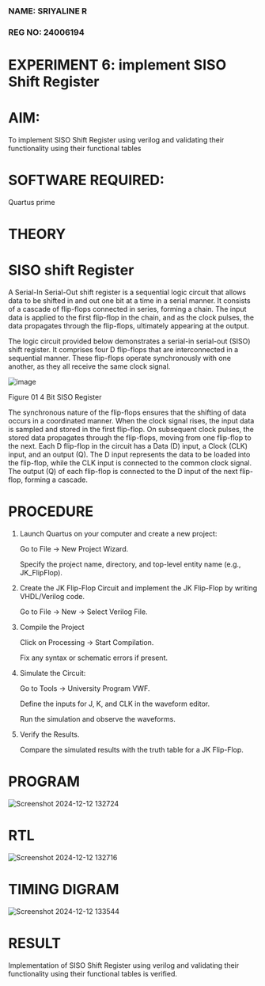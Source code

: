 ### NAME: SRIYALINE R
### REG NO: 24006194
# EXPERIMENT 6: implement  SISO Shift Register 
# AIM:

To implement  SISO Shift Register using verilog and validating their functionality using their functional tables

# SOFTWARE REQUIRED:

Quartus prime

# THEORY

# SISO shift Register

A Serial-In Serial-Out shift register is a sequential logic circuit that allows data to be shifted in and out one bit at a time in a serial manner. It consists of a cascade of flip-flops connected in series, forming a chain. The input data is applied to the first flip-flop in the chain, and as the clock pulses, the data propagates through the flip-flops, ultimately appearing at the output.

The logic circuit provided below demonstrates a serial-in serial-out (SISO) shift register. It comprises four D flip-flops that are interconnected in a sequential manner. These flip-flops operate synchronously with one another, as they all receive the same clock signal.

![image](https://github.com/naavaneetha/SERIAL-IN-SERIAL-OUT-SHIFTREGISTER/assets/154305477/e81c4072-37f9-46c6-8145-566764b74c3a)

Figure 01 4 Bit SISO Register

The synchronous nature of the flip-flops ensures that the shifting of data occurs in a coordinated manner. When the clock signal rises, the input data is sampled and stored in the first flip-flop. On subsequent clock pulses, the stored data propagates through the flip-flops, moving from one flip-flop to the next.
Each D flip-flop in the circuit has a Data (D) input, a Clock (CLK) input, and an output (Q). The D input represents the data to be loaded into the flip-flop, while the CLK input is connected to the common clock signal. The output (Q) of each flip-flop is connected to the D input of the next flip-flop, forming a cascade.

# PROCEDURE

1. Launch Quartus on your computer and create a new project:
   
   Go to File → New Project Wizard.
   
   Specify the project name, directory, and top-level entity name (e.g., JK_FlipFlop).
   
3. Create the JK Flip-Flop Circuit and implement the JK Flip-Flop by writing VHDL/Verilog code.

   Go to File → New → Select Verilog File.
   
5. Compile the Project
   
   Click on Processing → Start Compilation.
   
   Fix any syntax or schematic errors if present.
   
7. Simulate the Circuit:
   
   Go to Tools → University Program VWF.
   
   Define the inputs for J, K, and CLK in the waveform editor.
   
   Run the simulation and observe the waveforms.
   
9. Verify the Results.
    
   Compare the simulated results with the truth table for a JK Flip-Flop.

# PROGRAM
![Screenshot 2024-12-12 132724](https://github.com/user-attachments/assets/bcb60b43-4239-4b86-b59d-399d17fce159)

# RTL
![Screenshot 2024-12-12 132716](https://github.com/user-attachments/assets/b3a92e4a-3ae0-46b3-b4ff-5352d29ac732)

# TIMING DIGRAM
![Screenshot 2024-12-12 133544](https://github.com/user-attachments/assets/35ee5bf9-4f58-495d-877e-92cf91a60e02)

# RESULT
Implementation of SISO Shift Register using verilog and validating their functionality using their functional tables is verified.
